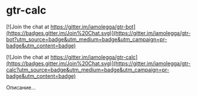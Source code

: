 # gtr-calc

[![Join the chat at https://gitter.im/iamolegga/gtr-bot](https://badges.gitter.im/Join%20Chat.svg)](https://gitter.im/iamolegga/gtr-bot?utm_source=badge&utm_medium=badge&utm_campaign=pr-badge&utm_content=badge)

[![Join the chat at https://gitter.im/iamolegga/gtr-calc](https://badges.gitter.im/Join%20Chat.svg)](https://gitter.im/iamolegga/gtr-calc?utm_source=badge&utm_medium=badge&utm_campaign=pr-badge&utm_content=badge)

Описание...
